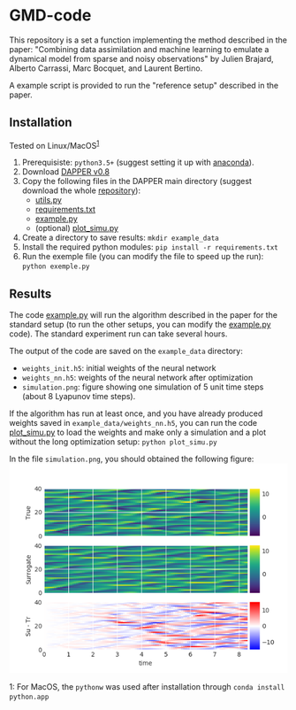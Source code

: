 # GMD-code
This repository is a set a function implementing the method described in the paper: 
"Combining data assimilation and machine learning to emulate a dynamical model from sparse and noisy observations"
by Julien Brajard, Alberto Carrassi, Marc Bocquet, and Laurent Bertino.

A example script is provided to run the "reference setup" described in the paper.

## Installation

Tested on Linux/MacOS<sup>[1](#myfootnote1)</sup>
1. Prerequisiste: `python3.5+` (suggest setting it up with
[anaconda](https://www.anaconda.com/download)).
2. Download [DAPPER v0.8](https://github.com/nansencenter/DAPPER/releases/tag/v0.8) 
3. Copy the following files in the DAPPER main directory (suggest download the whole [repository](https://github.com/brajard/GMD-code/releases/tag/v1.0)):
   - [utils.py](utils.py)
   - [requirements.txt](requirements.txt)
   - [example.py](example.py)
   - (optional) [plot_simu.py](plot_simu.py)
4. Create a directory to save results: `mkdir example_data`
5. Install the required python modules: `pip install -r requirements.txt`
6. Run the exemple file (you can modify the file to speed up the run): `python exemple.py`

## Results

The code [example.py](example.py) will run the algorithm described in the paper for the standard setup 
(to run the other setups, you can modify the [example.py](example.py) code). The standard experiment run can take several hours.

The output of the code are saved on the `example_data` directory:
- `weights_init.h5`: initial weights of the neural network
- `weights_nn.h5`: weights of the neural network after optimization
- `simulation.png`: figure showing one simulation of 5 unit time steps (about 8 Lyapunov time steps).

If the algorithm has run at least once, and you have already produced weights saved in `example_data/weights_nn.h5`, you can run the code [plot_simu.py](plot_simu.py) to load the weights and make only a simulation and a plot without the long optimization setup: `python plot_simu.py`

In the file `simulation.png`, you should obtained the following figure:
![reference simulation](simulation_ref.png)

<a name="myfootnote1">1</a>: For MacOS, the `pythonw` was used after installation through `conda install python.app`

